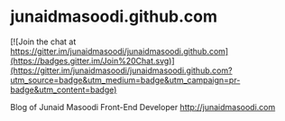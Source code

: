junaidmasoodi.github.com
========================

[![Join the chat at https://gitter.im/junaidmasoodi/junaidmasoodi.github.com](https://badges.gitter.im/Join%20Chat.svg)](https://gitter.im/junaidmasoodi/junaidmasoodi.github.com?utm_source=badge&utm_medium=badge&utm_campaign=pr-badge&utm_content=badge)

Blog of Junaid Masoodi
Front-End Developer
http://junaidmasoodi.com
